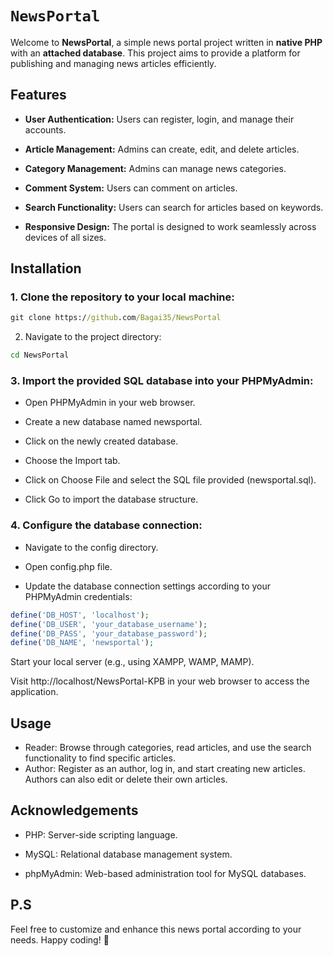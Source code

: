 # `NewsPortal` 

Welcome to **NewsPortal**, a simple news portal project written in **native PHP** with an **attached database**. This project aims to provide a platform for publishing and managing news articles efficiently.

## Features

+ **User Authentication:** Users can register, login, and manage their accounts.

+ **Article Management:** Admins can create, edit, and delete articles.

+ **Category Management:** Admins can manage news categories.

+ **Comment System:** Users can comment on articles.

+ **Search Functionality:** Users can search for articles based on keywords.

+ **Responsive Design:** The portal is designed to work seamlessly across devices of all sizes.

## Installation
### 1. Clone the repository to your local machine:

```cmd
git clone https://github.com/Bagai35/NewsPortal
```

2. Navigate to the project directory: 
```cmd
cd NewsPortal
```
### 3. Import the provided SQL database into your PHPMyAdmin:

- Open PHPMyAdmin in your web browser.

- Create a new database named newsportal.

- Click on the newly created database.

- Choose the Import tab.

- Click on Choose File and select the SQL file provided (newsportal.sql).

- Click Go to import the database structure.

### 4. Configure the database connection:

- Navigate to the config directory.

- Open config.php file.

- Update the database connection settings according to your PHPMyAdmin credentials:
```PHP
define('DB_HOST', 'localhost');
define('DB_USER', 'your_database_username');
define('DB_PASS', 'your_database_password');
define('DB_NAME', 'newsportal');
```

Start your local server (e.g., using XAMPP, WAMP, MAMP).

Visit http://localhost/NewsPortal-KPB in your web browser to access the application.

## Usage

- Reader: Browse through categories, read articles, and use the search functionality to find specific articles.
- Author: Register as an author, log in, and start creating new articles. Authors can also edit or delete their own articles.

## Acknowledgements

- PHP: Server-side scripting language.

- MySQL: Relational database management system.

- phpMyAdmin: Web-based administration tool for MySQL databases.

## **P.S**
Feel free to customize and enhance this news portal according to your needs. Happy coding! 🚀




